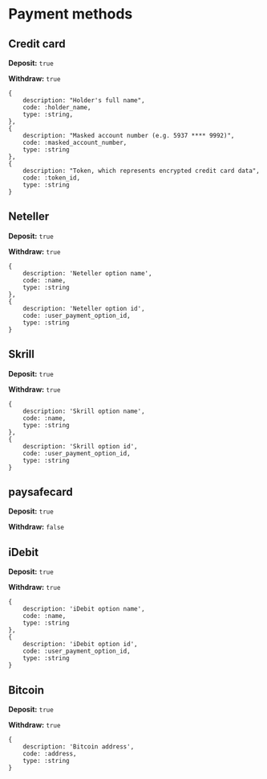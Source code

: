 # Payment methods

## Credit card

**Deposit:** `true`

**Withdraw:** `true`

```
{
    description: "Holder's full name",
    code: :holder_name,
    type: :string,
},
{
    description: "Masked account number (e.g. 5937 **** 9992)",
    code: :masked_account_number,
    type: :string
},
{
    description: "Token, which represents encrypted credit card data",
    code: :token_id,
    type: :string
}
```

## Neteller

**Deposit:** `true`

**Withdraw:** `true`

```
{
    description: 'Neteller option name',
    code: :name,
    type: :string
},
{
    description: 'Neteller option id',
    code: :user_payment_option_id,
    type: :string
}
```

## Skrill

**Deposit:** `true`

**Withdraw:** `true`

```
{
    description: 'Skrill option name',
    code: :name,
    type: :string
},
{
    description: 'Skrill option id',
    code: :user_payment_option_id,
    type: :string
}
```

## paysafecard

**Deposit:** `true`

**Withdraw:** `false`

## iDebit

**Deposit:** `true`

**Withdraw:** `true`

```
{
    description: 'iDebit option name',
    code: :name,
    type: :string
},
{
    description: 'iDebit option id',
    code: :user_payment_option_id,
    type: :string
}
```

## Bitcoin

**Deposit:** `true`

**Withdraw:** `true`

```
{
    description: 'Bitcoin address',
    code: :address,
    type: :string
}
```
